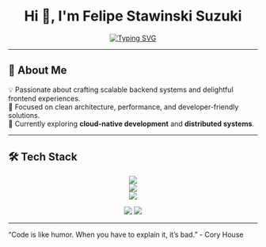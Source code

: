 <!-- Profile README -->

<h1 align="center">Hi 👋, I'm Felipe Stawinski Suzuki</h1>
<p align="center">
  <a href="https://git.io/typing-svg">
    <img src="https://readme-typing-svg.herokuapp.com?font=Fira+Code&size=22&pause=1000&center=true&vCenter=true&width=600&lines=Backend+%26+Frontend+Developer;Python+%7C+Django+%7C+FastAPI;GO+%7C+MongoDB;Next+%7C+React;Always+learning+new+things+🚀" alt="Typing SVG" />
  </a>
</p>

---

## 🚀 About Me
💡 Passionate about crafting scalable backend systems and delightful frontend experiences.  
🎯 Focused on clean architecture, performance, and developer-friendly solutions.  
🌱 Currently exploring **cloud-native development** and **distributed systems**.  

---

## 🛠️ Tech Stack

<p align="center">
  <!-- Backend -->
  <img src="https://skillicons.dev/icons?i=python,django,fastapi,go,mongodb" /><br>
  <!-- Frontend -->
  <img src="https://skillicons.dev/icons?i=javascript,react,next,tailwind,html,css" /><br>
  <!-- Tools -->
  <img src="https://skillicons.dev/icons?i=git,github,vscode,linux" />
</p>

<p align="center">
  <a href="mailto:felipe.stawinski@gmail.com"><img src="https://img.shields.io/badge/Email-D14836?style=for-the-badge&logo=gmail&logoColor=white"></a>
  <a href="https://www.linkedin.com/in/your-linkedin/"><img src="https://img.shields.io/badge/LinkedIn-0077B5?style=for-the-badge&logo=linkedin&logoColor=white"></a>
</p>

---
“Code is like humor. When you have to explain it, it’s bad.” - Cory House
